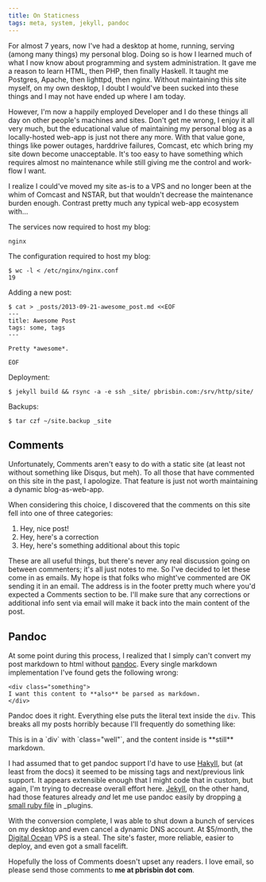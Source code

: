 ```yaml
---
title: On Staticness
tags: meta, system, jekyll, pandoc
---
```


For almost 7 years, now I've had a desktop at home, running, serving 
(among many things) my personal blog. Doing so is how I learned much of 
what I now know about programming and system administration. It gave me 
a reason to learn HTML, then PHP, then finally Haskell. It taught me 
Postgres, Apache, then lighttpd, then nginx. Without maintaining this 
site myself, on my own desktop, I doubt I would've been sucked into 
these things and I may not have ended up where I am today.

However, I'm now a happily employed Developer and I do these things all 
day on other people's machines and sites. Don't get me wrong, I enjoy it 
all very much, but the educational value of maintaining my personal blog 
as a locally-hosted web-app is just not there any more. With that value 
gone, things like power outages, harddrive failures, Comcast, etc which 
bring my site down become unacceptable. It's too easy to have something 
which requires almost no maintenance while still giving me the control 
and work-flow I want.

I realize I could've moved my site as-is to a VPS and no longer been at 
the whim of Comcast and NSTAR, but that wouldn't decrease the 
maintenance burden enough. Contrast pretty much any typical web-app 
ecosystem with...

The services now required to host my blog:

```
nginx
```

The configuration required to host my blog:

```
$ wc -l < /etc/nginx/nginx.conf
19
```

Adding a new post:

```
$ cat > _posts/2013-09-21-awesome_post.md <<EOF
---
title: Awesome Post
tags: some, tags
---

Pretty *awesome*.

EOF
```

Deployment:

```
$ jekyll build && rsync -a -e ssh _site/ pbrisbin.com:/srv/http/site/
```

Backups:

```
$ tar czf ~/site.backup _site
```

## Comments

Unfortunately, Comments aren't easy to do with a static site (at least 
not without something like Disqus, but meh). To all those that have 
commented on this site in the past, I apologize. That feature is just 
not worth maintaining a dynamic blog-as-web-app.

When considering this choice, I discovered that the comments on this 
site fell into one of three categories:

1. Hey, nice post!
2. Hey, here's a correction
3. Hey, here's something additional about this topic

These are all useful things, but there's never any real discussion going 
on between commenters; it's all just notes to me. So I've decided to let 
these come in as emails. My hope is that folks who might've commented 
are OK sending it in an email. The address is in the footer pretty much 
where you'd expected a Comments section to be. I'll make sure that any 
corrections or additional info sent via email will make it back into the 
main content of the post.

## Pandoc

At some point during this process, I realized that I simply can't 
convert my post markdown to html without [pandoc][]. Every single 
markdown implementation I've found gets the following wrong:

[pandoc]: http://johnmacfarlane.net/pandoc/

```
<div class="something">
I want this content to **also** be parsed as markdown.
</div>
```

Pandoc does it right. Everything else puts the literal text inside the 
`div`. This breaks all my posts horribly because I'll frequently do 
something like:

<div class="well">
This is in a `div` with `class="well"`, and the content inside is 
**still** markdown.
</div>

I had assumed that to get pandoc support I'd have to use [Hakyll][], but 
(at least from the docs) it seemed to be missing tags and next/previous 
link support. It appears extensible enough that I might code that in 
custom, but again, I'm trying to decrease overall effort here. 
[Jekyll][], on the other hand, had those features already *and* let me 
use pandoc easily by dropping [a small ruby file][plugin] in \_plugins.

[hakyll]: http://jaspervdj.be/hakyll/
[jekyll]: http://jekyllrb.com/
[plugin]: https://github.com/pbrisbin/pbrisbin.com/blob/master/_plugins/pandoc_converter.rb

With the conversion complete, I was able to shut down a bunch of 
services on my desktop and even cancel a dynamic DNS account. At 
$5/month, the [Digital Ocean][digitalocean] VPS is a steal. The site's 
faster, more reliable, easier to deploy, and even got a small facelift.

[digitalocean]: https://www.digitalocean.com/

Hopefully the loss of Comments doesn't upset any readers. I love email, 
so please send those comments to **me at pbrisbin dot com**.
